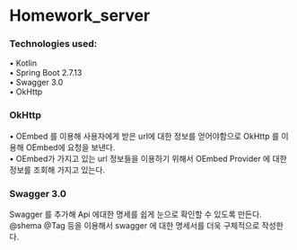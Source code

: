 # Homework_server

### Technologies used:

• Kotlin  
• Spring Boot 2.7.13    
• Swagger 3.0        
• OkHttp   

### OkHttp      
• OEmbed 를 이용해 사용자에게 받은 url에 대한 정보를 얻어야함으로 OkHttp 를 이용해 OEmbed에 요청을 보낸다.    
• OEmbed가 가지고 있는 url 정보들을 이용하기 위해서 OEmbed Provider 에 대한 정보를 조회해 가지고 있는다.

### Swagger 3.0

Swagger 를 추가해 Api 에대한 명세를 쉽게 눈으로 확인할 수 있도록 만든다. 
@shema @Tag 등을 이용해서 swagger 에 대한 명세서를 더욱 구체적으로 작성한다.
